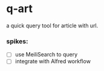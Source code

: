# q-art

a quick query tool for article with url.

### spikes:

- [ ] use MeiliSearch to query
- [ ] integrate with Alfred workflow
